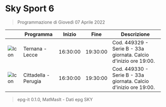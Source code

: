 # Sky Sport 6
> Programmazione di Giovedì 07 Aprile 2022

||Programma|Inizio|Fine|Descrizione|
|---|---|---|---|---|
|![Icon](https://guidatv.sky.it/uuid/846c99fd-f1fa-4bb7-bb82-ed9616e7c3b9/cover?md5ChecksumParam=96a2fe0151a2576a7829605473fa568b)|Ternana - Lecce|16:30:00|19:30:00|Cod. 449329 - Serie B - 33a giornata. Calcio d&#039;inizio ore 19:00.
|![Icon](https://guidatv.sky.it/uuid/c0e951f5-e86c-4b5f-940d-900945d991e5/cover?md5ChecksumParam=e76636411da076f5a0ed8415fc3b40c1)|Cittadella - Perugia|16:30:00|19:30:00|Cod. 449330 - Serie B - 33a giornata. Calcio d&#039;inizio ore 19:00.



 > epg-it 0.1.0, MatMasIt - Dati epg SKY